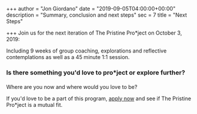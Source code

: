+++
author = "Jon Giordano"
date = "2019-09-05T04:00:00+00:00"
description = "Summary, conclusion and next steps"
sec = 7
title = "Next Steps"

+++
Join us for the next iteration of The Pristine Pro*ject on October 3, 2019:

Including 9 weeks of group coaching, explorations and reflective contemplations as well as a 45 minute 1:1 session.

### Is there something you'd love to pro*ject or explore further?

####   
Where are you now and where would you love to be?

If you'd love to be a part of this program, [apply now](https://forms.gle/2VDuMcgG4oySLSi17 "Apply Now") and see if The Pristine Pro*ject is a mutual fit. 